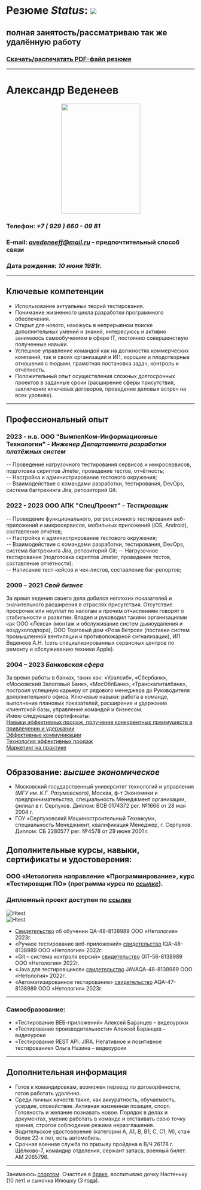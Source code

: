 # **Резюме** _Status_: ![](https://github.com/SKS81/Resume/blob/main/resources/myphoto/Bage_Ok.PNG)
## полная занятость/рассматриваю так же удалённую работу
### [Скачать/распечатать PDF-файл резюме](https://github.com/SKS81/Resume/blob/main/resources/ANVedeneev.pdf)
***
# Александр Веденеев
<p align="center">
  <kbd>
    <img width="211" height="294" src="https://github.com/SKS81/Resume/blob/main/resources/myphoto/Myphoto.jpg">
  </kbd>
</p>

### Телефон: ***+7 ( 929 ) 660 - 09 81***
### E-mail: ***avedeneeff@mail.ru*** - предпочтительный способ связи
### Дата рождения: ***10 июня 1981г.***
***
## **Ключевые компетенции**
- Использование актуальных теорий тестирования.  
- Понимание жизненного цикла разработки программного обеспечения.
- Открыт для нового, нахожусь в непрерывном поиске дополнительных умений и знаний, интересуюсь и активно занимаюсь самообучением в сфере IT, постоянно совершенствую полученные навыки.
- Успешное управление командой как на должностях коммерческих компаний, так и своих организаций и ИП, хорошие и плодотворные отношения с людьми, грамотная постановка задач, контроль и отчётность.
- Положительный опыт осуществления сложных долгосрочных проектов в заданные сроки (расширение сферы присутствия, заключение ключевых договоров, проведение деловых встреч на всех уровнях).
***
## **Профессиональный опыт**

### 2023 - н.в. **ООО "ВымпелКом-Информационные Технологии"** - _Инженер Департамента разработки платёжных систем_
-- Проведение нагрузочного тестирования сервисов и микросервисов, подготовка скриптов Jmeter, проведение тестов, отчётность;  
-- Настройка и администрирование тестового окружения;  
-- Взаимодействие с командами разработки, тестирования, DevOps, система багтрекинга Jira, репозиторий Git.  

### 2022 - 2023 **ООО АПК "СпецПроект"** - _Тестировщик_
-- Проведение функционального, регрессионного тестирования веб-приложений и микросервисов, мобильных приложений (iOS, Android), составление отчётов;  
-- Настройка и администрирование тестового окружения;  
-- Взаимодействие с командами разработки, тестирования, DevOps, система багтрекинга Jira, репозиторий Git;
-- Нагрузочное тестирование (подготовка скриптов Jmeter, проведение тестов, составление отчётности);  
-- Написание тест-кейсов и чек-листов, составление баг-репортов;

### 2009 – 2021 **_Свой бизнес_**
За время ведения своего дела добился неплохих показателей и значительного расширения в отраслях присутствия. Отсутствие просрочек или неуплат по налогам и прочим отчислениям говорят о стабильности и развитии. Владел и руководил такими организациями как ООО «Лекса» (монтаж и обслуживание систем дымоудаления и воздухоподпора), ООО Торговый дом «Роза Ветров» (поставки систем промышленной вентиляции и противопожарной сигнализации), ИП Веденеев А.Н. (сеть специализированных сервисных центров по ремонту и обслуживанию техники Apple).
### 2004 – 2023 **_Банковская сфера_**
За время работы в банках, таких как: «Уралсиб», «Сбербанк», «Московский Залоговый Банк», «МосОблБанк», «Транскапиталбанк», построил успешную карьеру от рядового менеджера до Руководителя дополнительного офиса. Ключевые навыки: работа в команде, выполнение плановых показателей, расширение и удержание клиентской базы, управление командой и бизнесом.  
Имею следующие сертификаты:  
[Навыки эффективных продаж, получение конкурентных преимуществ в привлечении и удержании](https://github.com/SKS81/Resume/blob/main/resources/bank/AlfaCons.jpg)  
[Эффективные коммуникации](https://github.com/SKS81/Resume/blob/main/resources/bank/TransCap.jpg)  
[Технология эффективных продаж](https://github.com/SKS81/Resume/blob/main/resources/bank/RBK_1.jpg)  
[Маркетинг на практике](https://github.com/SKS81/Resume/blob/main/resources/bank/RBK_2.jpg)  
***
## **Образование:** **_высшее экономическое_**
- Московский государственный университет технологий и управления _(МГУ им. К.Г. Разумовского)_, Москва, ф-т Экономики и предпринимательства, специальность Менеджмент организации, филиал в г. Серпухов. Диплом: ВСВ 0174372 рег. №1666 от 28 мая 2004 г.
- ГОУ «Серпуховский Машиностроительный Техникум», специальность Менеджмент, квалификация Менеджер, г. Серпухов. Диплом: СБ 2280577 рег. №4578 от 29 июня 2001 г.
## Дополнительные курсы, навыки, сертификаты и удостоверения:
### ООО «Нетология» направление **«Программирование»**, курс **«Тестировщик ПО»** (программа курса по [_ссылке_](https://netology.ru/programs/qa)).  
### Дипломный проект доступен по [ссылке](https://github.com/SKS81/DiplomProject)
![Htest](https://github.com/SKS81/Resume/blob/main/resources/sertificate/DipList.jpg?raw=true "Диплом ПП 12353")  
![Htest](https://github.com/SKS81/Resume/blob/main/resources/sertificate/DipPril.jpg?raw=true "Приложение ПР 8320")  
- [Свидетельство](https://github.com/SKS81/Resume/blob/main/resources/sertificate/SvDiplomQA.JPG) об обучении QA-48-8138989 ООО «Нетология» 2023г.
- «Ручное тестирование веб-приложений» [свидетельство](https://github.com/SKS81/Resume/blob/main/resources/sertificate/Svht.JPG) IQA-48-8138989 ООО «Нетология» 2022г.
- «Git – система контроля версий» [свидетельство](https://github.com/SKS81/Resume/blob/main/resources/sertificate/SvGit.JPG) GIT-56-8138989 ООО «Нетология» 2022г.
- «Java для тестировщиков» [свидетельство](https://github.com/SKS81/Resume/blob/main/resources/sertificate/Svjava.JPG) JAVAQA-48-8138989 ООО «Нетология» 2022г.
- «Автоматизированное тестирование» [свидетельство](https://github.com/SKS81/Resume/blob/main/resources/sertificate/SvAt.jpg) AQA-47-8138989 ООО «Нетология» 2023г.
---
### Самообразование:
- «Тестирование ВЕБ-приложений» Алексей Баранцев – видеоуроки
- «Тестирование производительности» Алексей Баранцев – видеоуроки
- «Тестирование REST API. JIRA. Негативное и позитивное тестирование» Ольга Назина – видеоуроки
***
## **Дополнительная информация**
- Готов к командировкам, возможен переезд по договорённости, готов работать удалённо.
- Среди личных качеств такие, как аккуратность, обучаемость, усердие, спокойствие. Активная жизненная позиция, спорт. Готовность и желание познавать новое. Порядок в делах и документах, умение работать в команде и отстаивать свою точку зрения, строгое соблюдение режима неразглашения.
- Водительское удостоверение (категории А, А1, В, В1, С, С1, М), стаж более 22-х лет, есть автомобиль.
- Срочная военная служба по призыву пройдена в В/Ч 26178 г. Щёлково-7, командир отделения, сержант запаса, военный билет: АМ 2065798.
***
Занимаюсь [спортом](https://github.com/SKS81/Resume/blob/main/resources/myphoto/Sport.jpg). Счастлив в [браке](https://github.com/SKS81/Resume/blob/main/resources/myphoto/Family.jpg), воспитываю дочку Настеньку (10 лет) и сыночка Илюшку (3 года).
